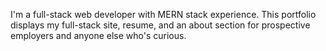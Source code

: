 I'm a full-stack web developer with MERN stack experience. This portfolio displays my full-stack site, resume, and an about section for prospective employers and anyone else who's curious.
